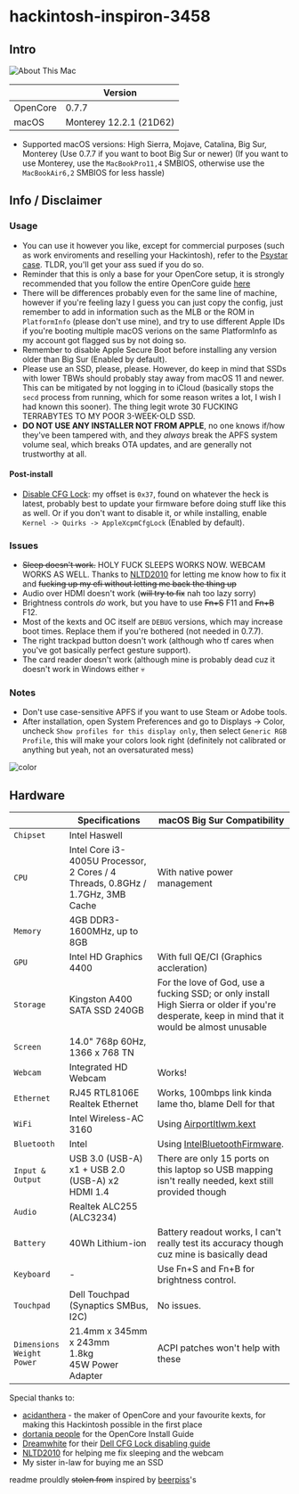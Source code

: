 # hackintosh-inspiron-3458
## Intro
![About This Mac](https://cdn.discordapp.com/attachments/885809091459575828/952168289793110046/unknown.png)

|          | Version                 |
|----------|-------------------------|
| OpenCore | 0.7.7                   |
| macOS    | Monterey 12.2.1 (21D62) |

- Supported macOS versions: High Sierra, Mojave, Catalina, Big Sur, Monterey (Use 0.7.7 if you want to boot Big Sur or newer) (If you want to use Monterey, use the `MacBookPro11,4` SMBIOS, otherwise use the `MacBookAir6,2` SMBIOS for less hassle)

## Info / Disclaimer
### Usage
- You can use it however you like, except for commercial purposes (such as work enviroments and reselling your Hackintosh), refer to the [Psystar case](https://en.wikipedia.org/wiki/Psystar_Corporation). TLDR, you'll get your ass sued if you do so.
- Reminder that this is only a base for your OpenCore setup, it is strongly recommended that you follow the entire OpenCore guide [here](https://dortania.github.io/OpenCore-Install-Guide/)
- There will be differences probably even for the same line of machine, however if you're feeling lazy I guess you can just copy the config, just remember to add in information such as the MLB or the ROM in `PlatformInfo` (please don't use mine), and try to use different Apple IDs if you're booting multiple macOS verions on the same PlatformInfo as my account got flagged sus by not doing so.
- Remember to disable Apple Secure Boot before installing any version older than Big Sur (Enabled by default).
- Please use an SSD, please, please. However, do keep in mind that SSDs with lower TBWs should probably stay away from macOS 11 and newer. This can be mitigated by not logging in to iCloud (basically stops the `secd` process from running, which for some reason writes a lot, I wish I had known this sooner). The thing legit wrote 30 FUCKING TERRABYTES TO MY POOR 3-WEEK-OLD SSD.
- **DO NOT USE ANY INSTALLER NOT FROM APPLE**, no one knows if/how they've been tampered with, and they *always* break the APFS system volume seal, which breaks OTA updates, and are generally not trustworthy at all.
#### Post-install
- [Disable CFG Lock](https://github.com/dreamwhite/bios-extraction-guide/tree/master/Dell): my offset is `0x37`, found on whatever the heck is latest, probably best to update your firmware before doing stuff like this as well. Or if you don't want to disable it, or while installing, enable `Kernel -> Quirks -> AppleXcpmCfgLock` (Enabled by default).
### Issues
- ~~Sleep doesn't work.~~ HOLY FUCK SLEEPS WORKS NOW. WEBCAM WORKS AS WELL. Thanks to [NLTD2010](https://github.com/NLTD2010) for letting me know how to fix it and ~~fucking up my efi without letting me back the thing up~~
- Audio over HDMI doesn't work (~~will try to fix~~ nah too lazy sorry)
- Brightness controls *do* work, but you have to use ~~Fn+S~~ F11 and ~~Fn+B~~ F12.
- Most of the kexts and OC itself are `DEBUG` versions, which may increase boot times. Replace them if you're bothered (not needed in 0.7.7).
- The right trackpad button doesn't work (although who tf cares when you've got basically perfect gesture support).
- The card reader doesn't work (although mine is probably dead cuz it doesn't work in Windows either :skull:
### Notes
- Don't use case-sensitive APFS if you want to use Steam or Adobe tools.
- After installation, open System Preferences and go to Displays -> Color, uncheck `Show profiles for this display only`, then select `Generic RGB Profile`, this will make your colors look right (definitely not calibrated or anything but yeah, not an oversaturated mess)
 
![color](https://cdn.discordapp.com/attachments/885809091459575828/949294054053658634/unknown.png)
## Hardware

|                                           | Specifications                                                                | macOS Big Sur Compatibility                                                                                                                   |
| ----------------------------------------- | ----------------------------------------------------------------------------- | --------------------------------------------------------------------------------------------------------------------------------------------- |
| ``Chipset``                               | Intel Haswell                                                               |                                                                                                                                               |
| ``CPU``                                   | Intel Core i3-4005U Processor, 2 Cores / 4 Threads, 0.8GHz / 1.7GHz, 3MB Cache | With native power management                                                                                                                                               |
| ``Memory``                                | 4GB DDR3-1600MHz, up to 8GB                                     |                                                                                                                                               |
| ``GPU``                                   | Intel HD Graphics 4400                                                       | With full QE/CI (Graphics accleration)                                                                                                                                             |                                                                                         |
| ``Storage``                               | Kingston A400 SATA SSD 240GB                                              | For the love of God, use a fucking SSD; or only install High Sierra or older if you're desperate, keep in mind that it would be almost unusable                                                                                                                                              |
| ``Screen``                                | 14.0" 768p 60Hz, 1366 x 768 TN                                            |                                                                                                                                               |
| ``Webcam``                                | Integrated HD Webcam                                                          | Works!                                                                                                                                            |
| ``Ethernet``                              | RJ45 RTL8106E Realtek Ethernet                                                 | Works, 100mbps link kinda lame tho, blame Dell for that                                                                                                                                              |
| ``WiFi``                                  | Intel Wireless-AC 3160                                                        | Using [AirportItlwm.kext](https://github.com/OpenIntelWireless/itlwm/releases)                                                                |
| ``Bluetooth``                             | Intel                                                                         | Using [IntelBluetoothFirmware](https://openintelwireless.github.io/IntelBluetoothFirmware). |
| ``Input & Output``                        | USB 3.0 (USB-A) x1 + USB 2.0 (USB-A) x2<br>HDMI 1.4                    | There are only 15 ports on this laptop so USB mapping isn't really needed, kext still provided though |
| ``Audio``                            | Realtek ALC255 (ALC3234)                                                      |                                                                                                                                               |
| ``Battery``                               | 40Wh Lithium-ion                                                                  | Battery readout works, I can't really test its accuracy though cuz mine is basically dead                                                                                                                                  |
| ``Keyboard``                              | -                                                                             | Use Fn+S and Fn+B for brightness control.                                                                                                                                              |
| ``Touchpad``                              | Dell Touchpad (Synaptics SMBus, I2C)                                                                | No issues.                                                                                            |
| ``Dimensions``<br>``Weight``<br>``Power`` | 21.4mm x 345mm x 243mm<br>1.8kg<br>45W Power Adapter                        | ACPI patches won't help with these                                                                                                            |

Special thanks to:
- [acidanthera](https://github.com/acidanthera) - the maker of OpenCore and your favourite kexts, for making this Hackintosh possible in the first place
- [dortania people](https://github.com/orgs/dortania/people) for the OpenCore Install Guide
- [Dreamwhite](https://github.com/dreamwhite) for their [Dell CFG Lock disabling guide](https://github.com/dreamwhite/bios-extraction-guide/tree/master/Dell)
- [NLTD2010](https://github.com/NLTD2010) for helping me fix sleeping and the webcam
- My sister in-law for buying me an SSD

readme prouldly ~~stolen from~~ inspired by [beerpiss](https://github.com/beerpiss/dell-vostro-15-3568-hackintosh)'s
